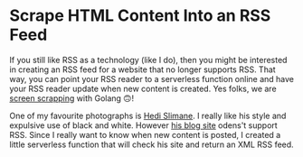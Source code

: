 # Scrape HTML Content Into an RSS Feed

If you still like RSS as a technology (like I do), then you might be interested in creating an RSS feed for a website that no longer supports RSS. That way, you can point your RSS reader to a serverless function online and have your RSS reader update when new content is created. Yes folks, we are [screen scrapping](https://en.wikipedia.org/wiki/Data_scraping) with Golang 🙃!

One of my favourite photographs is [Hedi Slimane](https://www.hedislimane.com/). I really like his style and expulsive use of black and white. However [his blog site](https://www.hedislimane.com/diary/) odens't support RSS. Since I really want to know when new content is posted, I created a little serverless function that will check his site and return an XML RSS feed.

